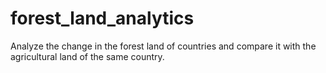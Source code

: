 # forest_land_analytics
Analyze the change in the forest land of countries and compare it with the agricultural land of the same country.
